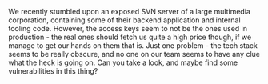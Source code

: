 We recently stumbled upon an exposed SVN server of a large multimedia corporation, containing some of their backend application and internal tooling code. However, the access keys seem to not be the ones used in production - the real ones should fetch us quite a high price though, if we manage to get our hands on them that is. Just one problem - the tech stack seems to be really obscure, and no one on our team seems to have any clue what the heck is going on. Can you take a look, and maybe find some vulnerabilities in this thing?
